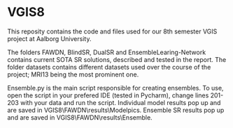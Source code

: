 # VGIS8
This reposity contains the code and files used for our 8th semester VGIS project at Aalborg University. 

The folders FAWDN, BlindSR, DualSR and EnsembleLearing-Network contains current SOTA SR solutions, described and tested in the report. 
The folder datasets contains different datasets used over the course of the project; MRI13 being the most prominent one. 

Ensemble.py is the main script responsible for creating ensembles. 
To use, open the script in your prefered IDE (tested in Pycharm), change lines 201-203 with your data and run the script. 
Individual model results pop up and are saved in VGIS8\FAWDN\results\Modelpics.
Ensemble SR results pop up and are saved in VGIS8\FAWDN\results\Ensemble.
